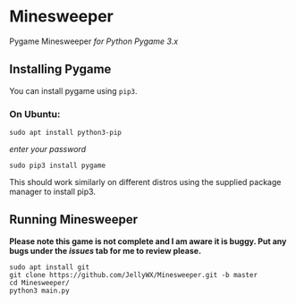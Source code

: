 # Minesweeper
Pygame Minesweeper _for Python Pygame 3.x_

## Installing Pygame
You can install pygame using `pip3`.

### On Ubuntu:

`sudo apt install python3-pip`

*enter your password*

`sudo pip3 install pygame`

This should work similarly on different distros using the supplied package manager to install pip3.

## Running Minesweeper
__Please note this game is not complete and I am aware it is buggy. Put any bugs under the *issues* tab for me to review please.__

```
sudo apt install git
git clone https://github.com/JellyWX/Minesweeper.git -b master
cd Minesweeper/
python3 main.py
```

